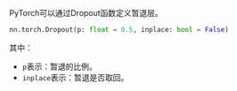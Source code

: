 PyTorch可以通过Dropout函数定义暂退层。
```python
nn.torch.Dropout(p: float = 0.5, inplace: bool = False)
```

其中：
- `p`表示：暂退的比例。
- `inplace`表示：暂退是否取回。